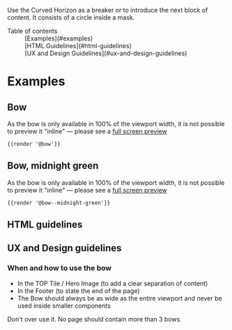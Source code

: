 Use the Curved Horizon as a breaker or to introduce the next block of content. It consists of a circle inside a mask.

<nav class="element-navigation">
  <dl class="element-navigation__list">
    <dt class="element-navigation__title">Table of contents</dt>
    <dd class="element-navigation__item">[Examples](#examples)</dd>
    <dd class="element-navigation__item">[HTML Guidelines](#html-guidelines)</dd>
    <dd class="element-navigation__item">[UX and Design Guidelines](#ux-and-design-guidelines)</dd>
  </dl>
</nav>

# Examples
## Bow
As the bow is only available in 100% of the viewport width, it is not possible to preview it "inline" — please see a [full screen preview](/components/preview/bow)

```html
{{render '@bow'}}
```

## Bow, midnight green
As the bow is only available in 100% of the viewport width, it is not possible to preview it "inline" — please see a [full screen preview](/components/preview/bow--midnight-green)

```html
{{render '@bow--midnight-green'}}
```

## HTML guidelines

## UX and Design guidelines

### When and how to use the bow
- In the TOP Tile / Hero Image (to add a clear separation of content)
- In the Footer (to state the end of the page)
- The Bow should always be as wide as the entire viewport and never be used inside smaller components

Don't over use it. No page should contain more than 3 bows.
